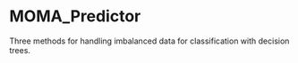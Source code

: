 # MOMA_Predictor
Three methods for handling imbalanced data for classification with decision trees. 
